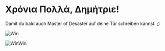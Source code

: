 # Χρόνια Πολλά, Δημήτριε!

Damit du bald auch Master of Desaster auf deine Tür schreiben kannst. ;) 

![Win](dimi-thanos.github.io/blob/gh-pages/assets/images/bild2.jpg)

![WinWin](dimi-thanos.github.io/blob/gh-pages/assets/images/bild1.jpg)

